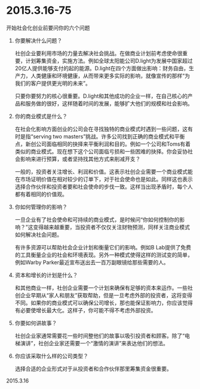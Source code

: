 2015.3.16-75
=============
开始社会化创业前要问你的六个问题

1. 你要解决什么问题？
	
	社创企业要利用市场的力量去解决社会挑战。在做商业计划前考虑使命很重要，计划筹集资金，实施方法。例如全球太阳能公司D.light为发展中国家超过20亿人提供能够支付的起的能源。D.light在四个方面做出影响：财务自由，生产力，人类健康和环境健康，从而带来更多实际的影响，就像宣传的那样“为我们的客户提供更光明的未来”。

	只要你要努力的核心很重要。D.light和其他成功的企业一样，在自己核心的产品和服务做的很好，这样随着时间的发展，能够扩大他们的规模和社会影响。

2. 你的商业模式是什么？

	在社会化影响方面创业的公司会在寻找独特的商业模式时遇到一些问题，这有时是指“serving two masters”挑战。许多公司找到正确的商业模式和平衡点，新创公司面临相同的抉择来平衡利润和目的。例如一个公司和Toms有着类似的商业模式。现在想下这个公司面临亏损和一些困难的抉择。你会妥协社会影响来进行预算，或者坚持找其他方式来削减开支？

	一般的，投资者关注增长、利润和价值。这表示社创企业需要一个商业模式能在市场证明价值在相对较少的订单下，对于社会使命也是如此。同样这也表示选择合作伙伴和投资者要和社会使命的步伐一致。这样当出现矛盾时，每个人都有着相同的价值观。

3. 你如何管理你的影响？

	一旦企业有了社会使命和可持续的商业模式，是时候问“你如何控制你的影响？”这变得越来越重要，当投资者不仅仅关注财物预测，同样关注商业模式如何解决社会问题。

	有许多资源可以帮助社会企业计划和衡量它们的影响。例如B Lab提供了免费的工具衡量企业的社会和环境表现。另外一种模式使得这样的测试变的简单，例如Warby Parker最近宣布送出去一百万副眼镜给那些需要的人。

4. 资本和增长的计划是什么？

	和其他商业一样，社创企业需要一个计划来确保有足够的资本来运作。一些社创企业早期从“家人和朋友”获取帮助，但是一旦考虑外部的投资者，这将变得不同。如果你的商业模式可以确保公司增长，那也能保证影响力，你应该觉得有必要使增长最大化。这样子，你可能不得不考虑外部投资。

5. 你要如何讲故事？

	社创企业家通常需要花一些时间整他们的故事以吸引投资者和顾客。除了“电梯演讲”，社创企业家还需要一个“激情的演讲”来表达他们的想法。

6. 你应该采取什么样的公司类型？

	选择合适的企业形式对于从投资者和合作伙伴那里筹集资金很重要。

2015.3.16